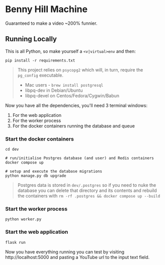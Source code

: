 # Benny Hill Machine

Guaranteed to make a video ~200% funnier.

## Running Locally

This is all Python, so make yourself a `<v|virtual>env` and then:

```shell script
pip install -r requirements.txt
```
> This project relies on `psycopg2` which will, in turn, require the `pg_config` executable.
> * Mac users - `brew install postgresql`
> * libpq-dev in Debian/Ubuntu
> * libpq-devel on Centos/Fedora/Cygwin/Babun

Now you have all the dependencies, you'll need 3 terminal windows:

1. For the web application
2. For the worker process
3. For the docker containers running the database and queue

### Start the docker containers

```shell script
cd dev

# run/initialise Postgres database (and user) and Redis containers
docker compose up

# setup and execute the database migrations
python manage.py db upgrade
```
> Postgres data is stored in `dev/.postgres` so if you need to nuke the database you can delete that directory and its contents and rebuild the containers with `rm -rf .postgres && docker compose up --build`

### Start the worker process

```shell script
python worker.py
```

### Start the web application

```shell script
flask run
```

Now you have everything running you can test by visiting http://localhost:5000 and pasting a YouTube url to the input text field.
